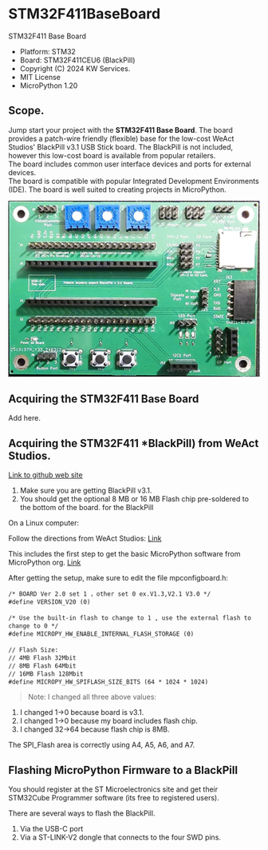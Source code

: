 # STM32F411BaseBoard
 STM32F411 Base Board

* Platform: STM32
* Board: STM32F411CEU6 (BlackPill)
* Copyright (C) 2024 KW Services.
* MIT License
* MicroPython 1.20

## Scope.

Jump start your project with the <B>STM32F411 Base Board</B>.  The board provides a patch-wire friendly (flexible) base for the low-cost 
WeAct Studios' BlackPill v3.1 USB Stick board. The BlackPill is not included, however this low-cost board is available from popular retailers.  
The board includes common user interface devices and ports for external devices.  
The board is compatible with popular Integrated Development Environments (IDE).  The board is well suited to creating projects in MicroPython.

![](Board_image.jpg)

## Acquiring the STM32F411 Base Board

Add here.

## Acquiring the STM32F411 *BlackPill) from WeAct Studios.

[Link to github web site](https://github.com/WeActStudio/WeActStudio.MiniSTM32F4x1)

1. Make sure you are getting BlackPill v3.1.
2. You should get the optional 8 MB or 16 MB Flash chip pre-soldered to the bottom of the board.
 for the BlackPill

On a Linux computer:

Follow the directions from WeAct Studios: [Link](https://github.com/WeActStudio/WeAct_F411CE-MicroPython)

This includes the first step to get the basic MicroPython software from MicroPython org.  [Link](https://micropython.org/download/)

After getting the setup, make sure to edit the file mpconfigboard.h:

```
/* BOARD Ver 2.0 set 1 ，other set 0 ex.V1.3,V2.1 V3.0 */
#define VERSION_V20 (0)

/* Use the built-in flash to change to 1 , use the external flash to change to 0 */
#define MICROPY_HW_ENABLE_INTERNAL_FLASH_STORAGE (0)

// Flash Size:
// 4MB Flash 32Mbit
// 8MB Flash 64Mbit
// 16MB Flash 128Mbit
#define MICROPY_HW_SPIFLASH_SIZE_BITS (64 * 1024 * 1024)
```

>Note: I changed all three above values:
1) I changed 1->0 because board is v3.1.
2) I changed 1->0 because my board includes flash chip.
3) I changed 32->64 because flash chip is 8MB.

The SPI_Flash area is correctly using A4, A5, A6, and A7.

## Flashing MicroPython Firmware to a BlackPill

You should register at the ST Microelectronics site and get their STM32Cube Programmer software (its free to registered users).

There are several ways to flash the BlackPill.

1. Via the USB-C port
2. Via a ST-LINK-V2 dongle that connects to the four SWD pins.
